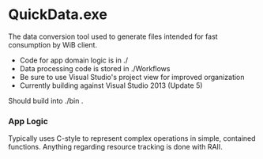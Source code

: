 # QuickData.exe

The data conversion tool used to generate files intended for fast consumption by WiB client.

- Code for app domain logic is in ./
- Data processing code is stored in ./Workflows
- Be sure to use Visual Studio's project view for improved organization
- Currently building against Visual Studio 2013 (Update 5)

Should build into ./bin .


### App Logic

Typically uses C-style to represent complex operations in simple, contained functions. Anything regarding resource tracking is done with RAII.

